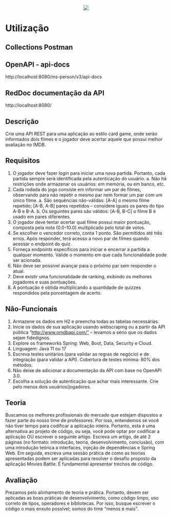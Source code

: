 <div align="center">

![](https://img.shields.io/badge/Desafio-LETSCODE-yellow)
</div>

# Utilização

## Collections Postman

## OpenAPI - api-docs
http://localhost:8080/ms-person/v3/api-docs

## RedDoc documentação da API
http://localhost:8080/

## Descrição
Crie uma API REST para uma aplicação ao estilo card game, onde serão informados dois
filmes e o jogador deve acertar aquele que possui melhor avaliação no IMDB.
## Requisitos
1. O jogador deve fazer login para iniciar uma nova partida. Portanto, cada partida sempre
   será identificada pela autenticação do usuário.
   a. Não há restrições onde armazenar os usuários: em memória, ou em banco, etc.
2. Cada rodada do jogo consiste em informar um par de filmes, observando para não repetir
   o mesmo par nem formar um par com um único filme.
   a. São sequências não-válidas: [A-A] o mesmo filme repetido; [A-B, A-B] pares
   repetidos – considere iguais os pares do tipo A-B e B-A.
   b. Os seguintes pares são válidos: [A-B, B-C] o filme B é usado em pares diferentes.
3. O jogador deve tentar acertar qual filme possui maior pontuação, composta pela nota
   (0.0-10.0) multiplicado pelo total de votos.
4. Se escolher o vencedor correto, conta 1 ponto. São permitidos até três erros. Após
   responder, terá acesso a novo par de filmes quando acessar o endpoint do quiz.
5. Forneça endpoints específicos para iniciar e encerrar a partida a qualquer momento.
   Valide o momento em que cada funcionalidade pode ser acionada.
6. Não deve ser possível avançar para o próximo par sem responder o atual.
7. Deve existir uma funcionalidade de ranking, exibindo os melhores jogadores e suas
   pontuações.
8. A pontuação é obtida multiplicando a quantidade de quizzes respondidos pela
   porcentagem de acerto.
## Não-Funcionais
1. Armazene os dados em H2 e preencha todas as tabelas necessárias.
2. Inicie os dados de sua aplicação usando webscraping ou a partir da API pública
   “http://www.omdbapi.com/” – levamos a sério que os dados sejam fidedignos.
3. Explore os frameworks Spring: Web, Boot, Data, Security e Cloud.
4. Linguagem: Java 11 ou 17
5. Escreva testes unitários (para validar as regras de negócio) e de integração (para
   validar a API). Cobertura de testes mínima: 80% dos métodos.
6. Não deixe de adicionar a documentação da API com base no OpenAPI 3.0.
7. Escolha a solução de autenticação que achar mais interessante. Crie pelo menos dois
   usuários/jogadores.

## Teoria
Buscamos os melhores profissionais do mercado que estejam dispostos a fazer parte do
nosso time de professores. Por isso, entendemos se você não tiver tempo para codificar a
aplicação inteira. Portanto, esta é uma alternativa ao projeto de código, ou seja, você pode
optar por codificar a aplicação OU escrever o seguinte artigo. Escreva um artigo, de até 2
páginas (no formato: introdução, teoria, desenvolvimento, conclusão), com uma introdução
teórica a interfaces, injeção de dependências e Spring Web. Em seguida, escreva uma sessão
prática de como as teorias apresentadas podem ser aplicadas para resolver o desafio
proposto da aplicação Movies Battle. É fundamental apresentar trechos de código.
## Avaliação
Prezamos pelo alinhamento de teoria e prática. Portanto, devem ser aplicadas as boas
práticas de desenvolvimento, como código limpo, uso correto de tipos, operadores e
bibliotecas. Por isso, busque escrever o código o mais enxuto possível; somos do time
“menos é mais”.
